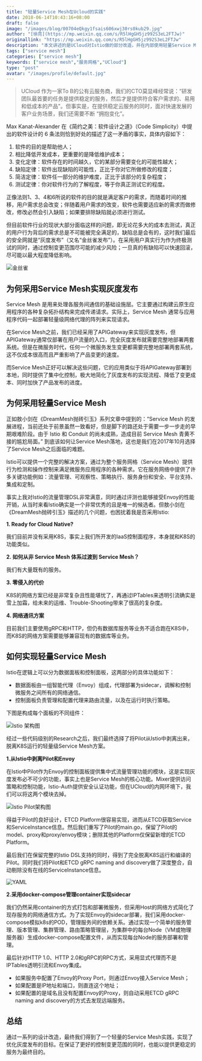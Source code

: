 ```yaml
---
title: "轻量Service Mesh在Ucloud的实践"
date: 2018-06-14T10:43:16+08:00
draft: false
image: "/images/blog/00704eQkgy1fsais606xwj30rs0kub29.jpg"
author: "[徐亮](https://mp.weixin.qq.com/s/R5lHgGH5jz992S3eL2FTJw)"
originallink: "https://mp.weixin.qq.com/s/R5lHgGH5jz992S3eL2FTJw"
description: "本文讲述的是UCloud对Istio做的部分改造，并在内部使用轻量Service Mesh的实践。"
tags: ["service mesh"]
categories: ["service mesh"]
keywords: ["service mesh","服务网格","UCloud"]
type: "post"
avatar: "/images/profile/default.jpg"
---
```


> UCloud 作为一家To B的公有云服务商，我们的CTO莫显峰经常说：“研发团队最首要的任务是提供稳定的服务，然后才是提供符合客户需求的、易用和低成本的产品”。但事实是，在提供稳定云服务的同时，面对快速发展的客户业务场景，我们还需要不断 “拥抱变化”。 

Max Kanat-Alexander 在《简约之美：软件设计之道》（Code Simplicity）中提出的软件设计的 6 条法则恰到好处的描述了这一矛盾的事实，具体内容如下：

1. 软件的目的是帮助他人；
2. 相比降低开发成本，更重要的是降低维护成本；
3. 变化定律：软件存在的时间越久，它的某部分需要变化的可能性越大；
4. 缺陷定律：软件出现缺陷的可能性，正比于你对它所做修改的程度；
5. 简洁定律：软件任一部分的维护难度，正比于该部分的复杂程度；
6. 测试定律：你对软件行为的了解程度，等于你真正测试它的程度。

正像法则1、3、4和6所说的软件的目的就是满足客户的需求，而随着时间的推移，用户需求总会改变；伴随着用户需求的改变，软件也需要适应新的需求而做修改，修改必然会引入缺陷；如果要排除缺陷就必须进行测试。

但目前软件行业的现状大部分面临这样的问题，即无论花多大的成本去测试，真正的用户行为背后的需求总是不可能被完全满足的，缺陷总是会有的，这时我们最后的安全网就是“灰度发布”（又名“金丝雀发布”）。在采用用户真实行为作为终极测试的同时，通过控制变更范围尽可能的减少风险；一旦真的有缺陷可以快速回滚，尽可能以最大程度降低影响。

![金丝雀](00704eQkgy1fsaihrzqrjj30fo0hwgwj.jpg)

## 为何采用Service Mesh实现灰度发布

Service Mesh 是用来处理各服务间通信的基础设施层。它主要通过构建云原生应用程序的各种复杂拓扑结构来完成传递请求。实际上，Service Mesh 通常与应用程序代码一起部署轻量级网络代理的阵列来实现请求。

在Service Mesh之前，我们已经采用了APIGateway来实现灰度发布，但APIGateway通常仅部署在用户流量的入口，完全灰度发布就需要完整地部署两套系统。但是在微服务时代，任何一个微服务发生变更都需要完整地部署两套系统，这不仅成本很高而且严重影响了产品变更的速度。 

而Service Mesh正好可以解决这些问题，它的应用类似于将APIGateway部署到本地，同时提供了集中化控制，极大地简化了灰度发布的实现流程、降低了变更成本、同时加快了产品发布的进度。

## 为何采用轻量Service Mesh

正如敖小剑在《DreamMesh抛砖引玉》系列文章中提到的：“Service Mesh 的发展进程，当前还处于前景虽然一致看好，但是脚下的路还处于需要一步一步走的早期艰难阶段。由于 Istio 和 Conduit 的尚未成熟，造成目前 Service Mesh 青黄不接的尴尬局面。” 到底该如何让Service Mesh落地，这也是我们在2017年10月选择了Service Mesh之后面临的难题。

Istio可以提供一个完整的解决方案，通过为整个服务网格（Service Mesh）提供行为检测和操作控制来满足微服务应用程序的各种需求。它在服务网络中提供了许多关键功能例如：流量管理、可观察性、策略执行、服务身份和安全、平台支持、集成和定制。

事实上我对Istio的流量管理DSL非常满意，同时通过评测也能够接受Envoy的性能开销，从当时来看Istio确实是一个非常优秀的且是唯一的候选者。但敖小剑在《DreamMesh抛砖引玉》描述的几个问题，也困扰着我是否采用Istio:

**1. Ready for Cloud Native?**

我们目前并没有采用K8S，事实上我们所开发的IaaS控制面程序，本身就和K8S的功能类似。

**2. 如何从非 Service Mesh 体系过渡到 Service Mesh？**

我们有大量既有的服务。

**3. 零侵入的代价**

K8S的网络方案已经是非常复杂且性能堪忧了，再通过IPTables来透明引流确实是雪上加霜，给未来的运维、Trouble-Shooting带来了很高的复杂度。

**4. 网络通讯方案**

目前我们主要使用gRPC和HTTP，但仍有数据库服务等业务不适合跑在K8S中，而K8S的网络方案需要能够兼容现有的数据库等业务。

## 如何实现轻量Service Mesh

Istio在逻辑上可以分为数据面板和控制面板，这两部分的具体功能如下：

- 数据面板由一组智能代理（Envoy）组成，代理部署为sidecar，调解和控制微服务之间所有的网络通信。
- 控制面板负责管理和配置代理来路由流量，以及在运行时执行策略。

下图是构成每个面板的不同组件：

![Istio 架构图](00704eQkgy1fsaijefq2qj30hs09e0vi.jpg)

经过一些代码级别的Research之后，我们最终选择了将Pilot从Istio中剥离出来，脱离K8S运行的轻量级Service Mesh方案。

**1.从Istio中剥离Pilot和Envoy**

在Istio中Pilot作为Envoy的控制面板提供集中式流量管理功能的模块，这是实现灰度发布必不可少的功能，事实上也是Service Mesh的核心功能。Mixer提供访问策略和控制功能，Istio-Auth提供安全认证功能，但在UCloud的内网环境下，我们可以将这两个模块去掉。

![Istio Pilot架构图](00704eQkgy1fsaijtidnzj30hs0edq67.jpg)

得益于Pilot的良好设计，ETCD Platform很容易实现，进而从ETCD获取Service和ServiceInstance信息。然后我们重写了Pilot的main.go，保留了Pilot的model、proxy和proxy/envoy模块；删除其他的Platform仅保留新增的ETCD Platform。

最后我们在保留完整的Istio DSL支持的同时，得到了完全脱离K8S运行和编译的Pilot。同时我们将Pilot和ETCD gRPC naming and discovery做了深度整合，自动剔除没有在线的ServiceInstance信息。

![YAML](00704eQkgy1fsaik5pa5ej30hs0bg41v.jpg)

**2.采用docker-compose管理container实现sidecar**

我们仍然采用container的方式打包和部署微服务，但采用Host的网络方式简化了现存服务的网络通信方式。为了实现Envoy的sidecar部署，我们采用docker-compose模拟k8s的POD，管理服务间的依赖关系。通过实现一个简单的服务管理、版本管理、集群管理、路由策略管理层，为集群中的每台Node（VM或物理服务器）生成docker-compose配置文件，从而实现每台Node的服务部署和管理。

最后针对HTTP 1.0、HTTP 2.0和gRPC的RPC方式，采用显式代理而不是IPTables透明引流和Envoy集成。

- 如果服务中配置了Envoy的Proxy Port，则通过Envoy接入Service Mesh；
- 如果配置是IP地址和端口，则直连这个地址；
- 如果配置的是域名且没有配置Envoy的Proxy，则自动采用ETCD gRPC naming and discovery的方式去发现远端服务。

## 总结

通过一系列的设计改造，最终我们得到了一个轻量的Service Mesh实践，实现了优化灰度发布的目标。在保证了更好的控制变更范围的同时，也能以提供更稳定的服务为最终目的。
